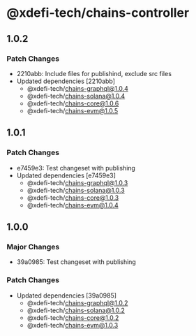 # @xdefi-tech/chains-controller

## 1.0.2

### Patch Changes

- 2210abb: Include files for publishind, exclude src files
- Updated dependencies [2210abb]
  - @xdefi-tech/chains-graphql@1.0.4
  - @xdefi-tech/chains-solana@1.0.4
  - @xdefi-tech/chains-core@1.0.6
  - @xdefi-tech/chains-evm@1.0.5

## 1.0.1

### Patch Changes

- e7459e3: Test changeset with publishing
- Updated dependencies [e7459e3]
  - @xdefi-tech/chains-graphql@1.0.3
  - @xdefi-tech/chains-solana@1.0.3
  - @xdefi-tech/chains-core@1.0.3
  - @xdefi-tech/chains-evm@1.0.4

## 1.0.0

### Major Changes

- 39a0985: Test changeset with publishing

### Patch Changes

- Updated dependencies [39a0985]
  - @xdefi-tech/chains-graphql@1.0.2
  - @xdefi-tech/chains-solana@1.0.2
  - @xdefi-tech/chains-core@1.0.2
  - @xdefi-tech/chains-evm@1.0.3

